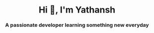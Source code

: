<h1 align="center">Hi 👋, I'm Yathansh</h1>
<h3 align="center">A passionate developer learning something new everyday</h3>



